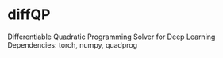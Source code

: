 # diffQP
Differentiable Quadratic Programming Solver for Deep Learning
Dependencies: torch, numpy, quadprog
